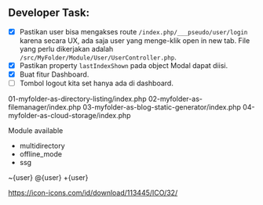 Developer Task:
--------------

- [x] Pastikan user bisa mengakses route `/index.php/___pseudo/user/login`
      karena secara UX, ada saja user yang menge-klik open in new tab.
      File yang perlu dikerjakan adalah `/src/MyFolder/Module/User/UserController.php`.
- [x] Pastikan property `lastIndexShown` pada object Modal dapat diisi.
- [x] Buat fitur Dashboard. 
- [ ] Tombol logout kita set hanya ada di dashboard.

01-myfolder-as-directory-listing/index.php
02-myfolder-as-filemanager/index.php
03-myfolder-as-blog-static-generator/index.php
04-myfolder-as-cloud-storage/index.php

Module available
 - multidirectory
 - offline_mode
 - ssg

~{user}
@{user}
+{user}

https://icon-icons.com/id/download/113445/ICO/32/
